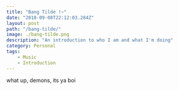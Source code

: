 ```yaml
---
title: "Bang Tilde !~"
date: "2018-09-08T22:12:03.284Z"
layout: post
path: "/bang-tilde/"
image: ./bang-tilde.png
description: "An introduction to who I am and what I'm doing"
category: Personal
tags:
    - Music
    - Introduction
---
```


what up, demons, its ya boi